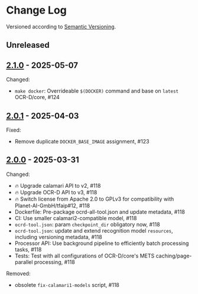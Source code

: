 Change Log
==========

Versioned according to [Semantic Versioning](http://semver.org/).

## Unreleased

## [2.1.0] - 2025-05-07

Changed:

  * `make docker`: Overrideable `$(DOCKER)` command and base on `latest` OCR-D/core, #124

## [2.0.1] - 2025-04-03

Fixed:

  - Remove duplicate `DOCKER_BASE_IMAGE` assignment, #123

## [2.0.0] - 2025-03-31

Changed:

  - :fire: Upgrade calamari API to v2, #118
  - :fire: Upgrade OCR-D API to v3, #118
  - :fire: Switch license from Apache 2.0 to GPLv3 for compatibility with Planet-AI-GmbH/tfaip#12, #118
  - Dockerfile: Pre-package ocrd-all-tool.json and update metadata, #118
  - CI: Use smaller calamari2-compatible model, #118
  - `ocrd-tool.json`: param `checkpoint_dir` obligatory now, #118
  - `ocrd-tool.json`: update and extend recognition model `resources`, including versioning metadata, #118
  - Processor API: Use background pipeline to efficiently batch processing tasks, #118
  - Tests: Test with all configurations of OCR-D/core's METS caching/page-parallel processing, #118

Removed:

  - obsolete `fix-calamari1-models` script, #118


<!-- link-labels -->
[2.1.0]: ../../compare/v2.1.0...v2.0.1
[2.0.1]: ../../compare/v2.0.1...v2.0.0
[2.0.0]: ../../compare/HEAD...v2.0.0
